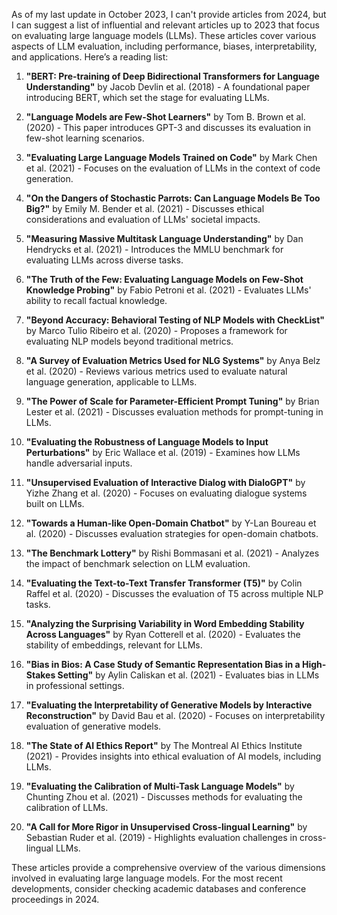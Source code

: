 As of my last update in October 2023, I can't provide articles from 2024, but I can suggest a list of influential and relevant articles up to 2023 that focus on evaluating large language models (LLMs). These articles cover various aspects of LLM evaluation, including performance, biases, interpretability, and applications. Here’s a reading list:

1. **"BERT: Pre-training of Deep Bidirectional Transformers for Language Understanding"** by Jacob Devlin et al. (2018) - A foundational paper introducing BERT, which set the stage for evaluating LLMs.

2. **"Language Models are Few-Shot Learners"** by Tom B. Brown et al. (2020) - This paper introduces GPT-3 and discusses its evaluation in few-shot learning scenarios.

3. **"Evaluating Large Language Models Trained on Code"** by Mark Chen et al. (2021) - Focuses on the evaluation of LLMs in the context of code generation.

4. **"On the Dangers of Stochastic Parrots: Can Language Models Be Too Big?"** by Emily M. Bender et al. (2021) - Discusses ethical considerations and evaluation of LLMs' societal impacts.

5. **"Measuring Massive Multitask Language Understanding"** by Dan Hendrycks et al. (2021) - Introduces the MMLU benchmark for evaluating LLMs across diverse tasks.

6. **"The Truth of the Few: Evaluating Language Models on Few-Shot Knowledge Probing"** by Fabio Petroni et al. (2021) - Evaluates LLMs' ability to recall factual knowledge.

7. **"Beyond Accuracy: Behavioral Testing of NLP Models with CheckList"** by Marco Tulio Ribeiro et al. (2020) - Proposes a framework for evaluating NLP models beyond traditional metrics.

8. **"A Survey of Evaluation Metrics Used for NLG Systems"** by Anya Belz et al. (2020) - Reviews various metrics used to evaluate natural language generation, applicable to LLMs.

9. **"The Power of Scale for Parameter-Efficient Prompt Tuning"** by Brian Lester et al. (2021) - Discusses evaluation methods for prompt-tuning in LLMs.

10. **"Evaluating the Robustness of Language Models to Input Perturbations"** by Eric Wallace et al. (2019) - Examines how LLMs handle adversarial inputs.

11. **"Unsupervised Evaluation of Interactive Dialog with DialoGPT"** by Yizhe Zhang et al. (2020) - Focuses on evaluating dialogue systems built on LLMs.

12. **"Towards a Human-like Open-Domain Chatbot"** by Y-Lan Boureau et al. (2020) - Discusses evaluation strategies for open-domain chatbots.

13. **"The Benchmark Lottery"** by Rishi Bommasani et al. (2021) - Analyzes the impact of benchmark selection on LLM evaluation.

14. **"Evaluating the Text-to-Text Transfer Transformer (T5)"** by Colin Raffel et al. (2020) - Discusses the evaluation of T5 across multiple NLP tasks.

15. **"Analyzing the Surprising Variability in Word Embedding Stability Across Languages"** by Ryan Cotterell et al. (2020) - Evaluates the stability of embeddings, relevant for LLMs.

16. **"Bias in Bios: A Case Study of Semantic Representation Bias in a High-Stakes Setting"** by Aylin Caliskan et al. (2021) - Evaluates bias in LLMs in professional settings.

17. **"Evaluating the Interpretability of Generative Models by Interactive Reconstruction"** by David Bau et al. (2020) - Focuses on interpretability evaluation of generative models.

18. **"The State of AI Ethics Report"** by The Montreal AI Ethics Institute (2021) - Provides insights into ethical evaluation of AI models, including LLMs.

19. **"Evaluating the Calibration of Multi-Task Language Models"** by Chunting Zhou et al. (2021) - Discusses methods for evaluating the calibration of LLMs.

20. **"A Call for More Rigor in Unsupervised Cross-lingual Learning"** by Sebastian Ruder et al. (2019) - Highlights evaluation challenges in cross-lingual LLMs.

These articles provide a comprehensive overview of the various dimensions involved in evaluating large language models. For the most recent developments, consider checking academic databases and conference proceedings in 2024.